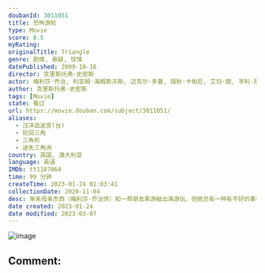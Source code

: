 ```yaml
---
doubanId: 3011051
title: 恐怖游轮
type: Movie
score: 8.5
myRating: 
originalTitle: Triangle
genre: 剧情, 悬疑, 惊悚
datePublished: 2009-10-16
director: 克里斯托弗·史密斯
actor: 梅利莎·乔治, 利亚姆·海姆斯沃斯, 迈克尔·多曼, 瑞秋·卡帕尼, 艾玛·朗, 亨利·尼克松, 约书亚·麦基弗
author: 克里斯托弗·史密斯
tags: [Movie]
state: 看过
url: https://movie.douban.com/subject/3011051/
aliases:
  - 汪洋血迷宮(台)
  - 轮回三角
  - 三角形
  - 迷失三角洲
country: 英国, 澳大利亚
language: 英语
IMDb: tt1187064
time: 99 分钟
createTime: 2023-01-24 01:03:41
collectionDate: 2020-11-04
desc: 单亲母亲杰西（梅利莎·乔治饰）和一帮朋友乘游艇出海游玩，但她总有一种有不好的事情发生的感觉。不久，他们便在海上遭遇一场强烈的风暴。游艇翻船，众人落海，几经挣扎他们好不容易爬到游艇残骸上来。正当他们无...
date created: 2023-01-24
date modified: 2023-03-07
---
```


![image](p462470694.jpg)

Comment:
---
